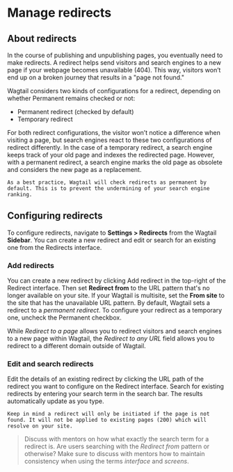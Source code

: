 # Manage redirects

## About redirects
In the course of publishing and unpublishing pages, you eventually need to make redirects. A redirect helps send visitors and search engines to a new page if your webpage becomes unavailable (404). This way, visitors won’t end up on a broken journey that results in a "page not found."

Wagtail considers two kinds of configurations for a redirect, depending on whether Permanent remains checked or not:
* Permanent redirect (checked by default)
* Temporary redirect

For both redirect configurations, the visitor won’t notice a difference when visiting a page, but search engines react to these two configurations of redirect differently. In the case of a temporary redirect, a search engine keeps track of your old page and indexes the redirected page. However, with a permanent redirect, a search engine marks the old page as obsolete and considers the new page as a replacement.

```Note
As a best practice, Wagtail will check redirects as permanent by default. This is to prevent the undermining of your search engine ranking.
```

## Configuring redirects
To configure redirects, navigate to **Settings > Redirects** from the Wagtail **Sidebar**. You can create a new redirect and edit or search for an existing one from the Redirects interface.

### Add redirects
You can create a new redirect by clicking Add redirect in the top-right of the Redirect interface. Then set **Redirect from** to the URL pattern that's no longer available on your site. If your Wagtail is multisite, set the **From site** to the site that has the unavailable URL pattern. By default, Wagtail sets a redirect to a _permanent redirect_. To configure your redirect as a temporary one, uncheck the Permanent checkbox.

While _Redirect to a page_ allows you to redirect visitors and search engines to a new page within Wagtail, the _Redirect to any URL_ field allows you to  redirect to a different domain outside of Wagtail.

### Edit and search redirects
Edit the details of an existing redirect by clicking the URL path of the redirect you want to configure on the Redirect interface. Search for existing redirects by entering your search term in the search bar. The results automatically update as you type.

```Note
Keep in mind a redirect will only be initiated if the page is not found. It will not be applied to existing pages (200) which will resolve on your site.
```

> Discuss with mentors on how what exactly the search term for a redirect is. Are users searching with the _Redirect from_ pattern or otherwise? Make sure to discuss with mentors how to maintain consistency when using the terms _interface_ and _screens_.